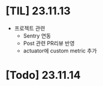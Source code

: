 # [TIL] 23.11.13

* 프로젝트 관련
  * Sentry 연동
  * Post 관련 PR리뷰 반영
  * actuator에 custom metric 추가
    
# [Todo] 23.11.14

